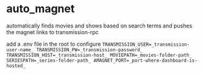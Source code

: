 # auto_magnet
automatically finds movies and shows based on search terms and pushes the magnet links to transmission-rpc

add a .env file in the root to configure
`
TRANSMISSION_USER=_transmission-user-name_
TRANSMISSION_PW=_transmission-password_
TRANSMISSION_HOST=_transmission-host_
MOVIEPATH=_movies-folder-path_
SERIESPATH=_series-folder-path_
AMAGNET_PORT=_port-where-dashboard-is-hosted_
`